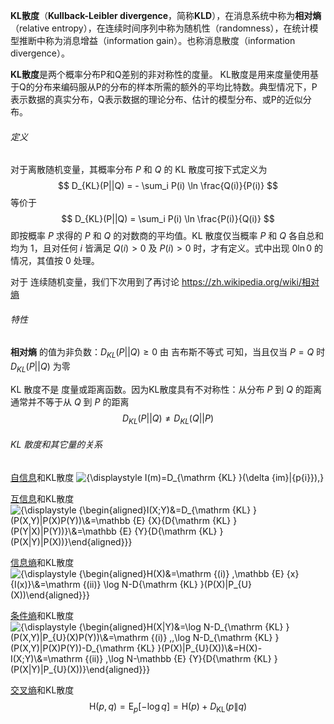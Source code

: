 **KL散度**（**Kullback-Leibler divergence**，简称**KLD**），在消息系统中称为**相对熵**（relative entropy），在连续时间序列中称为随机性（randomness），在统计模型推断中称为消息增益（information gain）。也称消息散度（information divergence）。

**KL散度**是两个概率分布P和Q差别的非对称性的度量。 KL散度是用来度量使用基于Q的分布来编码服从P的分布的样本所需的额外的平均比特数。典型情况下，P表示数据的真实分布，Q表示数据的理论分布、估计的模型分布、或P的近似分布。

###### 定义
对于离散随机变量，其概率分布 $P$ 和 $Q$ 的 KL 散度可按下式定义为
$$
D_{KL}(P||Q) = - \sum_i P(i) \ln \frac{Q(i)}{P(i)}
$$
等价于
$$
D_{KL}(P||Q) = \sum_i P(i) \ln \frac{P(i)}{Q(i)}
$$
即按概率 $P$ 求得的 $P$ 和 $Q$ 的对数商的平均值。KL 散度仅当概率 $P$ 和 $Q$ 各自总和均为 1，且对任何 $i$ 皆满足 $Q(i)>0$ 及 $P(i)>0$ 时，才有定义。式中出现 $0\ln 0$ 的情况，其值按 $0$ 处理。

对于 连续随机变量，我们下次用到了再讨论
https://zh.wikipedia.org/wiki/相对熵

###### 特性
**相对熵** 的值为非负数：$D_{KL}(P||Q)\ge 0$
由 吉布斯不等式 可知，当且仅当 $P=Q$ 时 $D_{KL}(P||Q)$ 为零

KL 散度不是 度量或距离函数。因为KL散度具有不对称性：从分布 $P$ 到 $Q$ 的距离通常并不等于从 $Q$ 到 $P$ 的距离
$$
D_{KL} (P||Q) \ne D_{KL}(Q||P)
$$
###### KL 散度和其它量的关系
[自信息](https://zh.wikipedia.org/wiki/%E8%87%AA%E4%BF%A1%E6%81%AF "自信息")和KL散度
![{\displaystyle I(m)=D_{\mathrm {KL} }(\delta _{im}\|\{p_{i}\}),}](https://wikimedia.org/api/rest_v1/media/math/render/svg/b5259d3907dac00533fee6c90ccf30425dbaceeb)

  
[互信息](https://zh.wikipedia.org/wiki/%E4%BA%92%E4%BF%A1%E6%81%AF "互信息")和KL散度
![{\displaystyle {\begin{aligned}I(X;Y)&=D_{\mathrm {KL} }(P(X,Y)\|P(X)P(Y))\\&=\mathbb {E} _{X}\{D_{\mathrm {KL} }(P(Y|X)\|P(Y))\}\\&=\mathbb {E} _{Y}\{D_{\mathrm {KL} }(P(X|Y)\|P(X))\}\end{aligned}}}](https://wikimedia.org/api/rest_v1/media/math/render/svg/4f0dd25539b4734c56b6a1927ad80243023d026a)

  
[信息熵](https://zh.wikipedia.org/wiki/%E4%BF%A1%E6%81%AF%E7%86%B5 "信息熵")和KL散度
![{\displaystyle {\begin{aligned}H(X)&=\mathrm {(i)} \,\mathbb {E} _{x}\{I(x)\}\\&=\mathrm {(ii)} \log N-D_{\mathrm {KL} }(P(X)\|P_{U}(X))\end{aligned}}}](https://wikimedia.org/api/rest_v1/media/math/render/svg/e166092dd97aea2f0c5f669b441cb7fa6df32420)

  
[条件熵](https://zh.wikipedia.org/wiki/%E6%9D%A1%E4%BB%B6%E7%86%B5 "条件熵")和KL散度
![{\displaystyle {\begin{aligned}H(X|Y)&=\log N-D_{\mathrm {KL} }(P(X,Y)\|P_{U}(X)P(Y))\\&=\mathrm {(i)} \,\,\log N-D_{\mathrm {KL} }(P(X,Y)\|P(X)P(Y))-D_{\mathrm {KL} }(P(X)\|P_{U}(X))\\&=H(X)-I(X;Y)\\&=\mathrm {(ii)} \,\log N-\mathbb {E} _{Y}\{D_{\mathrm {KL} }(P(X|Y)\|P_{U}(X))\}\end{aligned}}}](https://wikimedia.org/api/rest_v1/media/math/render/svg/e148ead5812df5ef8b5482f300339f9f75e334e2)

  
[交叉熵](https://zh.wikipedia.org/wiki/%E4%BA%A4%E5%8F%89%E7%86%B5 "交叉熵")和KL散度
$$ \mathrm {H} (p,q)=\mathrm {E} _{p}[-\log q]=\mathrm {H} (p)+D_{\mathrm {KL} }(p\|q)$$

